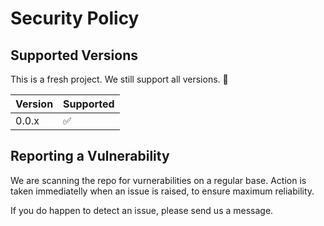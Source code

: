 # Security Policy

## Supported Versions

This is a fresh project. We still support all versions. 🙂

| Version | Supported          |
| ------- | ------------------ |
| 0.0.x   | :white_check_mark: |

## Reporting a Vulnerability

We are scanning the repo for vurnerabilities on a regular base. 
Action is taken immediatelly when an issue is raised, to ensure maximum reliability.

If you do happen to detect an issue, please send us a message.
